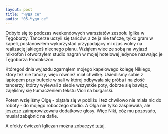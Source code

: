 ```yaml
---
layout: post
title: "Чудя се"
audio: "05-Чудя_се"
---
```

Odbyło się to podczas weekendowych warsztatów zespołu Iglika w Tęgoborzy. Tancerze uczyli się tańców, a że ja nie tańczę, tylko gram w kapeli, postanowiłem wykorzystać przypadający mi czas wolny na realizację jakiegoś niecnego planu.
Wziąłem wiec ze sobą na wyjazd mikrofon i otworzyłem studio nagrań w mojej hotelowej jedynce nazwając je Tęgoborza Prodakszon.

Któregoś dnia wyjazdu zgarnąłem mojego kapelowego kolegę Nikiego, który też nie tańczy, więc również miał chwilkę.
Usiedliśmy sobie z laptopem przy bufecie w sali w której odbywała się próba i na złość tancerzy, którzy wylewali z siebie wszystkie poty, dobrze się bawiąc, zajęliśmy się tłumaczeniem tekstu Violi na bułgarski.

Potem wzięliśmy Olgę - plątała się w pobliżu i też chwilowo nie miała nic do roboty - do mojego roboczego studio. A Olga nie tylko zaśpiewała, ale jeszcze zaimprowizowała dodatkowe głosy.
Więc Niki, cóż mu pozostało, musiał zabębnić na dafie.

A efekty ćwiczeń Igliczan można zobaczyć [tutaj](https://www.youtube.com/@zespolIGLIKA/videos).
